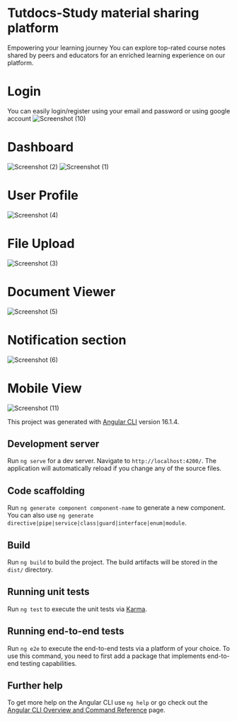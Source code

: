 # Tutdocs-Study material sharing platform
Empowering your learning journey
You can explore top-rated course notes shared by peers and educators for an enriched learning experience on our platform.

# Login
You can easily login/register using your email and password or using google account
![Screenshot (10)](https://github.com/user-attachments/assets/88923adb-1367-4f14-ae5d-ffc2212eaff1)

# Dashboard
![Screenshot (2)](https://github.com/user-attachments/assets/cbd2c4bf-91e3-485a-a59d-58b852425497)
![Screenshot (1)](https://github.com/user-attachments/assets/c49dd753-ad58-4e10-a899-f634624adde0)

# User Profile
![Screenshot (4)](https://github.com/user-attachments/assets/db958c48-7d15-4876-b35b-6fb013c43629)

# File Upload
![Screenshot (3)](https://github.com/user-attachments/assets/5140f771-2506-4b10-9b58-e1eac1da44b4)

# Document Viewer
![Screenshot (5)](https://github.com/user-attachments/assets/0dd66744-d3de-4d81-8b02-540621cebd17)

# Notification section
![Screenshot (6)](https://github.com/user-attachments/assets/048e058e-6944-4585-a4a8-50e7335db253)

# Mobile View
![Screenshot (11)](https://github.com/user-attachments/assets/7a9fdd36-6f21-4216-aef2-9c7c7df5bce8)

This project was generated with [Angular CLI](https://github.com/angular/angular-cli) version 16.1.4.

## Development server

Run `ng serve` for a dev server. Navigate to `http://localhost:4200/`. The application will automatically reload if you change any of the source files.

## Code scaffolding

Run `ng generate component component-name` to generate a new component. You can also use `ng generate directive|pipe|service|class|guard|interface|enum|module`.

## Build

Run `ng build` to build the project. The build artifacts will be stored in the `dist/` directory.

## Running unit tests

Run `ng test` to execute the unit tests via [Karma](https://karma-runner.github.io).

## Running end-to-end tests

Run `ng e2e` to execute the end-to-end tests via a platform of your choice. To use this command, you need to first add a package that implements end-to-end testing capabilities.

## Further help

To get more help on the Angular CLI use `ng help` or go check out the [Angular CLI Overview and Command Reference](https://angular.io/cli) page.
